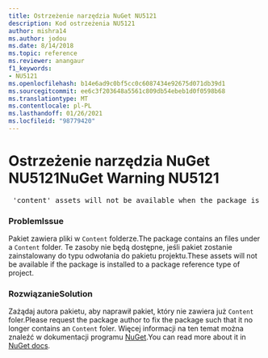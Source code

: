 ```yaml
---
title: Ostrzeżenie narzędzia NuGet NU5121
description: Kod ostrzeżenia NU5121
author: mishra14
ms.author: jodou
ms.date: 8/14/2018
ms.topic: reference
ms.reviewer: anangaur
f1_keywords:
- NU5121
ms.openlocfilehash: b14e6ad9c0bf5cc0c6087434e92675d071db39d1
ms.sourcegitcommit: ee6c3f203648a5561c809db54ebeb1d0f0598b68
ms.translationtype: MT
ms.contentlocale: pl-PL
ms.lasthandoff: 01/26/2021
ms.locfileid: "98779420"
---
```

# <a name="nuget-warning-nu5121"></a><span data-ttu-id="07d41-103">Ostrzeżenie narzędzia NuGet NU5121</span><span class="sxs-lookup"><span data-stu-id="07d41-103">NuGet Warning NU5121</span></span>
<pre> 'content' assets will not be available when the package is installed after the migration.</pre>

### <a name="issue"></a><span data-ttu-id="07d41-104">Problem</span><span class="sxs-lookup"><span data-stu-id="07d41-104">Issue</span></span>

<span data-ttu-id="07d41-105">Pakiet zawiera pliki w `Content` folderze.</span><span class="sxs-lookup"><span data-stu-id="07d41-105">The package contains an files under a `Content` folder.</span></span> <span data-ttu-id="07d41-106">Te zasoby nie będą dostępne, jeśli pakiet zostanie zainstalowany do typu odwołania do pakietu projektu.</span><span class="sxs-lookup"><span data-stu-id="07d41-106">These assets will not be available if the package is installed to a package reference type of project.</span></span>


### <a name="solution"></a><span data-ttu-id="07d41-107">Rozwiązanie</span><span class="sxs-lookup"><span data-stu-id="07d41-107">Solution</span></span>

<span data-ttu-id="07d41-108">Zażądaj autora pakietu, aby naprawił pakiet, który nie zawiera już `Content` foler.</span><span class="sxs-lookup"><span data-stu-id="07d41-108">Please request the package author to fix the package such that it no longer contains an `Content` foler.</span></span> <span data-ttu-id="07d41-109">Więcej informacji na ten temat można znaleźć w dokumentacji programu [NuGet](../../consume-packages/migrate-packages-config-to-package-reference.md).</span><span class="sxs-lookup"><span data-stu-id="07d41-109">You can read more about it in [NuGet docs](../../consume-packages/migrate-packages-config-to-package-reference.md).</span></span>

